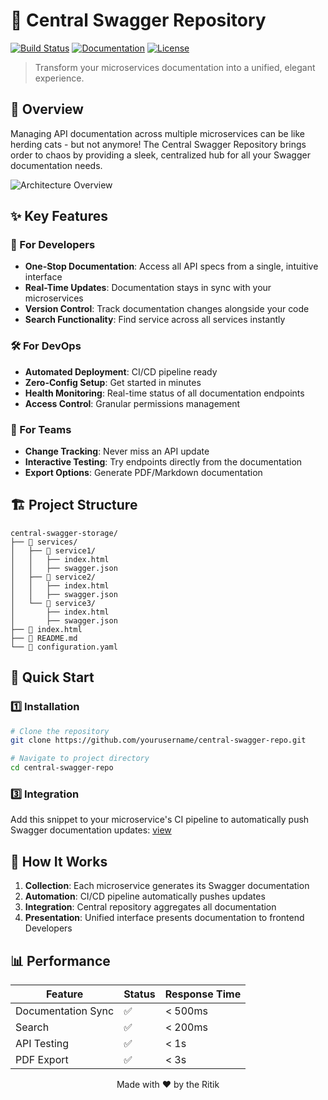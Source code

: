 # 🚀 Central Swagger Repository

[![Build Status](https://img.shields.io/badge/build-passing-brightgreen.svg)](https://github.com/yourusername/central-swagger-repo)
[![Documentation](https://img.shields.io/badge/docs-latest-blue.svg)](https://docs.example.com)
[![License](https://img.shields.io/badge/license-MIT-purple.svg)](LICENSE)

> Transform your microservices documentation into a unified, elegant experience.

## 🌟 Overview

Managing API documentation across multiple microservices can be like herding cats - but not anymore! The Central Swagger Repository brings order to chaos by providing a sleek, centralized hub for all your Swagger documentation needs.

![Architecture Overview](https://via.placeholder.com/800x400)

## ✨ Key Features

### 🎯 For Developers
- **One-Stop Documentation**: Access all API specs from a single, intuitive interface
- **Real-Time Updates**: Documentation stays in sync with your microservices
- **Version Control**: Track documentation changes alongside your code
- **Search Functionality**: Find service across all services instantly

### 🛠 For DevOps
- **Automated Deployment**: CI/CD pipeline ready
- **Zero-Config Setup**: Get started in minutes
- **Health Monitoring**: Real-time status of all documentation endpoints
- **Access Control**: Granular permissions management

### 👥 For Teams
- **Change Tracking**: Never miss an API update
- **Interactive Testing**: Try endpoints directly from the documentation
- **Export Options**: Generate PDF/Markdown documentation

## 🏗 Project Structure

```plaintext
central-swagger-storage/
├── 📁 services/
│   ├── 📘 service1/
│   │   ├── index.html
│   │   ├── swagger.json
│   ├── 📗 service2/
│   │   ├── index.html
│   │   ├── swagger.json
│   └── 📙 service3/
│       ├── index.html
│       ├── swagger.json
├── 📄 index.html
├── 📝 README.md
└── 🔧 configuration.yaml
```

## 🚀 Quick Start

### 1️⃣ Installation

```bash
# Clone the repository
git clone https://github.com/yourusername/central-swagger-repo.git

# Navigate to project directory
cd central-swagger-repo
```

### 3️⃣ Integration

Add this snippet to your microservice's CI pipeline to automatically push Swagger documentation updates:
[view](!https://github.com/alexanderritik/Central-Swagger-Repository/blob/88ed4d3091b63cfc36bdcee03ff196e97b9aa4db/microservice.yaml)



## 🔄 How It Works
1. **Collection**: Each microservice generates its Swagger documentation
2. **Automation**: CI/CD pipeline automatically pushes updates
3. **Integration**: Central repository aggregates all documentation
4. **Presentation**: Unified interface presents documentation to frontend Developers


## 📊 Performance

| Feature | Status | Response Time |
|---------|--------|---------------|
| Documentation Sync | ✅ | < 500ms |
| Search | ✅ | < 200ms |
| API Testing | ✅ | < 1s |
| PDF Export | ✅ | < 3s |


<p align="center">Made with ❤️ by the Ritik</p>